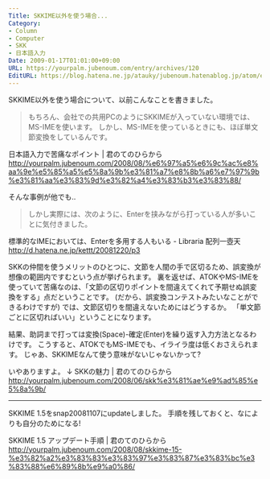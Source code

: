 ```yaml
---
Title: SKKIME以外を使う場合...
Category:
- Column
- Computer
- SKK
- 日本語入力
Date: 2009-01-17T01:01:00+09:00
URL: https://yourpalm.jubenoum.com/entry/archives/120
EditURL: https://blog.hatena.ne.jp/atauky/jubenoum.hatenablog.jp/atom/entry/6653458415120885829
---
```


SKKIME以外を使う場合について、以前こんなことを書きました。
<blockquote title="君のてのひらから: 日本語入力で苦痛なポイント" cite="http://yourpalm.blogspot.com/2008/08/blog-post_07.html">もちろん、会社での共用PCのようにSKKIMEが入っていない環境では、MS-IMEを使います。  しかし、MS-IMEを使っているときにも、ほぼ単文節変換をしているんです。</blockquote>
日本語入力で苦痛なポイント | 君のてのひらから
<a href="http://yourpalm.jubenoum.com/2008/08/%e6%97%a5%e6%9c%ac%e8%aa%9e%e5%85%a5%e5%8a%9b%e3%81%a7%e8%8b%a6%e7%97%9b%e3%81%aa%e3%83%9d%e3%82%a4%e3%83%b3%e3%83%88/">http://yourpalm.jubenoum.com/2008/08/%e6%97%a5%e6%9c%ac%e8%aa%9e%e5%85%a5%e5%8a%9b%e3%81%a7%e8%8b%a6%e7%97%9b%e3%81%aa%e3%83%9d%e3%82%a4%e3%83%b3%e3%83%88/</a>

そんな事例が他でも..
<blockquote title="標準的なIMEにおいては、Enterを多用する人もいる - Libraria 配列一壺天" cite="http://d.hatena.ne.jp/kettt/20081220/p3">しかし実際には、次のように、Enterを挟みながら打っている人が多いことに気付きました。</blockquote>
標準的なIMEにおいては、Enterを多用する人もいる - Libraria 配列一壺天
<a title="標準的なIMEにおいては、Enterを多用する人もいる - Libraria 配列一壺天" href="http://d.hatena.ne.jp/kettt/20081220/p3">http://d.hatena.ne.jp/kettt/20081220/p3</a>

SKKの仲間を使うメリットのひとつに、文節を人間の手で区切るため、誤変換が想像の範囲内ですむという点が挙げられます。
裏を返せば、ATOKやMS-IMEを使っていて苦痛なのは、「文節の区切りポイントを間違えてくれて予期せぬ誤変換をする」点だということです。
(だから、誤変換コンテストみたいなことができるわけですが)
では、文節区切りを間違えないためにはどうするか。
「単文節ごとに区切ればいい」ということになります。

結果、助詞まで打っては変換(Space)-確定(Enter)を繰り返す入力方法となるわけです。
こうすると、ATOKでもMS-IMEでも、イライラ度は低くおさえられます。
じゃあ、SKKIMEなんて使う意味がないじゃないかって?

いやありますよ。
↓
SKKの魅力 | 君のてのひらから
<a href="http://yourpalm.jubenoum.com/2008/06/skk%e3%81%ae%e9%ad%85%e5%8a%9b/">http://yourpalm.jubenoum.com/2008/06/skk%e3%81%ae%e9%ad%85%e5%8a%9b/</a>
<hr />

SKKIME 1.5をsnap20081107にupdateしました。
手順を残しておくと、なによりも自分のためになる!

SKKIME 1.5 アップデート手順 | 君のてのひらから
<a href="http://yourpalm.jubenoum.com/2008/08/skkime-15-%e3%82%a2%e3%83%83%e3%83%97%e3%83%87%e3%83%bc%e3%83%88%e6%89%8b%e9%a0%86/">http://yourpalm.jubenoum.com/2008/08/skkime-15-%e3%82%a2%e3%83%83%e3%83%97%e3%83%87%e3%83%bc%e3%83%88%e6%89%8b%e9%a0%86/</a>
